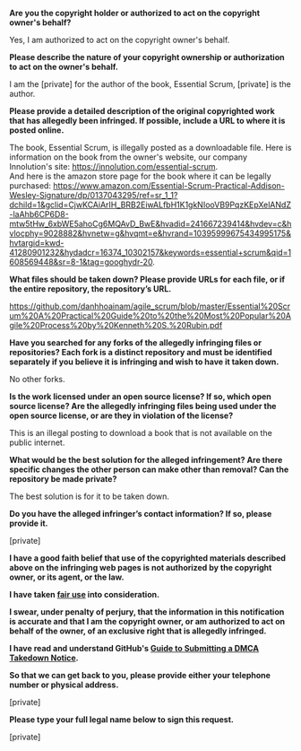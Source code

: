 **Are you the copyright holder or authorized to act on the copyright owner's behalf?**

Yes, I am authorized to act on the copyright owner's behalf.

**Please describe the nature of your copyright ownership or authorization to act on the owner's behalf.**

I am the [private] for the author of the book, Essential Scrum, [private] is the author.

**Please provide a detailed description of the original copyrighted work that has allegedly been infringed. If possible, include a URL to where it is posted online.**

The book, Essential Scrum, is illegally posted as a downloadable file. Here is information on the book from the owner's website, our company Innolution's site: https://innolution.com/essential-scrum.  
And here is the amazon store page for the book where it can be legally purchased: https://www.amazon.com/Essential-Scrum-Practical-Addison-Wesley-Signature/dp/0137043295/ref=sr_1_1?dchild=1&gclid=CjwKCAiArIH_BRB2EiwALfbH1K1gkNIooVB9PqzKEpXelANdZ-laAhb6CP6D8-mtw5tHw_6xbWE5ahoCg6MQAvD_BwE&hvadid=241667239414&hvdev=c&hvlocphy=9028882&hvnetw=g&hvqmt=e&hvrand=10395999675434995175&hvtargid=kwd-41280901232&hydadcr=16374_10302157&keywords=essential+scrum&qid=1608569448&sr=8-1&tag=googhydr-20.

**What files should be taken down? Please provide URLs for each file, or if the entire repository, the repository’s URL.**

https://github.com/danhhoainam/agile_scrum/blob/master/Essential%20Scrum%20A%20Practical%20Guide%20to%20the%20Most%20Popular%20Agile%20Process%20by%20Kenneth%20S.%20Rubin.pdf

**Have you searched for any forks of the allegedly infringing files or repositories? Each fork is a distinct repository and must be identified separately if you believe it is infringing and wish to have it taken down.**

No other forks.

**Is the work licensed under an open source license? If so, which open source license? Are the allegedly infringing files being used under the open source license, or are they in violation of the license?**

This is an illegal posting to download a book that is not available on the public internet.

**What would be the best solution for the alleged infringement? Are there specific changes the other person can make other than removal? Can the repository be made private?**

The best solution is for it to be taken down.

**Do you have the alleged infringer’s contact information? If so, please provide it.**

[private]

**I have a good faith belief that use of the copyrighted materials described above on the infringing web pages is not authorized by the copyright owner, or its agent, or the law.**

**I have taken <a href="https://www.lumendatabase.org/topics/22">fair use</a> into consideration.**

**I swear, under penalty of perjury, that the information in this notification is accurate and that I am the copyright owner, or am authorized to act on behalf of the owner, of an exclusive right that is allegedly infringed.**

**I have read and understand GitHub's <a href="https://docs.github.com/articles/guide-to-submitting-a-dmca-takedown-notice/">Guide to Submitting a DMCA Takedown Notice</a>.**

**So that we can get back to you, please provide either your telephone number or physical address.**

[private]  

**Please type your full legal name below to sign this request.**

[private]  
